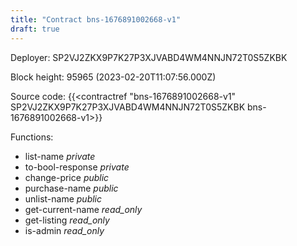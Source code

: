 ```yaml
---
title: "Contract bns-1676891002668-v1"
draft: true
---
```

Deployer: SP2VJ2ZKX9P7K27P3XJVABD4WM4NNJN72T0S5ZKBK


 



Block height: 95965 (2023-02-20T11:07:56.000Z)

Source code: {{<contractref "bns-1676891002668-v1" SP2VJ2ZKX9P7K27P3XJVABD4WM4NNJN72T0S5ZKBK bns-1676891002668-v1>}}

Functions:

* list-name _private_
* to-bool-response _private_
* change-price _public_
* purchase-name _public_
* unlist-name _public_
* get-current-name _read_only_
* get-listing _read_only_
* is-admin _read_only_
